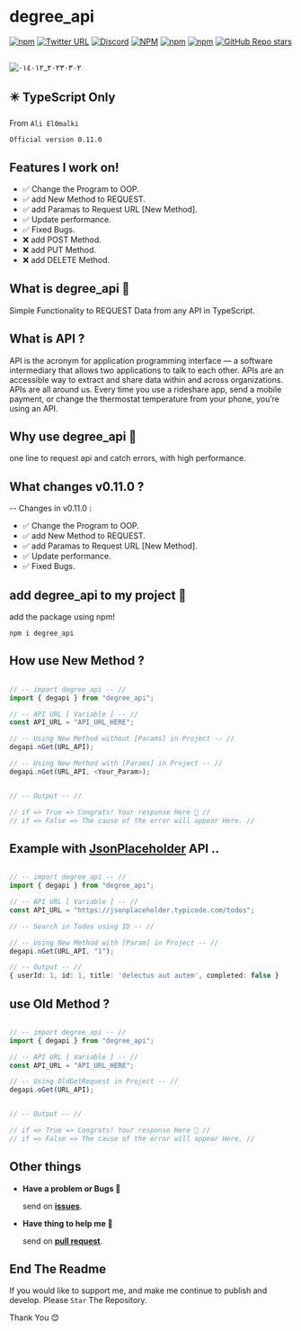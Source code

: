 # degree_api

[![npm](https://img.shields.io/badge/npm-blue?style=for-the-badge&logo=npm&logoColor=white)](https://www.npmjs.com/package/degree_api?activeTab=readme)
[![Twitter URL](https://img.shields.io/twitter/url?color=666&logo=twitter&style=for-the-badge&url=https%3A%2F%2Ftwitter.com%2Faliel0malki%3Ft%3DGpIJ1YLwaa3Dj5VpcDpW6A%26s%3D09)](https://twitter.com/aliel0malki?t=xkfJhJ-N5ZXKL5ENzzDi2Q&s=09)
[![Discord](https://img.shields.io/discord/1079895028907900998?color=blue&logo=discord&logoColor=white&style=for-the-badge)](https://discord.gg/pHJABSwkZ3)
[![NPM](https://img.shields.io/npm/l/degree_api?color=blue&logo=github&style=for-the-badge)]()
[![npm](https://img.shields.io/npm/v/degree_api?color=blue&label=Version&logo=npm&style=for-the-badge)]()
[![npm](https://img.shields.io/npm/dw/degree_api?color=blue&logo=npm&style=for-the-badge)]()
[![GitHub Repo stars](https://img.shields.io/github/stars/aliel0malki/degree_api?color=blue&logo=github&style=for-the-badge)]()

<h2></h2>

![٢٠٢٣٠٣٠٢_٠١٤٠١٢](https://user-images.githubusercontent.com/124408599/222292000-04aec507-577d-4ec9-9ddd-f6bb1fa046c8.png)

<!-- ![٢٠٢٣٠٢٢٧_٢٣١٩٢٢](https://user-images.githubusercontent.com/124408599/221688033-01933866-022d-460a-a3ac-1b6afb22c14b.png) -->

## ✴️ TypeScript Only

From ```Ali El0malki```

```
Official version 0.11.0 
```

## Features I work on! 
- ✅️ Change the Program to OOP.
- ✅️ add New Method to REQUEST.
- ✅️ add Paramas to Request URL [New Method].
- ✅️ Update performance.
- ✅️ Fixed Bugs.
- ❌️ add POST Method.
- ❌️ add PUT Method.
- ❌️ add DELETE Method.

## What is degree_api 🤔
Simple Functionality to REQUEST Data from any API in TypeScript.

## What is API ?
API is the acronym for application programming interface — a software intermediary that allows two applications to talk to each other.
APIs are an accessible way to extract and share data within and across organizations.
APIs are all around us. 
Every time you use a rideshare app, send a mobile payment, or change the thermostat temperature from your phone, you’re using an API.

## Why use degree_api 🤔
one line to request api and catch errors, 
with high performance.

## What changes v0.11.0 ?
-- Changes in v0.11.0 :
- ✅️ Change the Program to OOP.
- ✅️ add New Method to REQUEST.
- ✅️ add Paramas to Request URL [New Method].
- ✅️ Update performance.
- ✅️ Fixed Bugs.

## add degree_api to my project 🤔
add the package using npm!

```
npm i degree_api
```

## How use New Method ?

```typescript

// -- import degree_api -- //
import { degapi } from "degree_api";

// -- API URL [ Variable ] -- //
const API_URL = "API_URL_HERE";

// -- Using New Method without [Params] in Project -- //
degapi.nGet(URL_API);

// -- Using New Method with [Params] in Project -- //
degapi.nGet(URL_API, <Your_Param>);


// -- Output -- //

// if => True => Congrats! Your response Here 👏 //
// if => False => The cause of the error will appear Here. //

```

## Example with <a href="https://jsonplaceholder.typicode.com">JsonPlaceholder</a> API ..

```typescript

// -- import degree_api -- //
import { degapi } from "degree_api";

// -- API URL [ Variable ] -- //
const API_URL = "https://jsonplaceholder.typicode.com/todos";

// -- Search in Todos using ID -- //

// -- Using New Method with [Param] in Project -- //
degapi.nGet(URL_API, "1");

```

```typescript
// -- Output -- //
{ userId: 1, id: 1, title: 'delectus aut autem', completed: false }
```

## use Old Method ?

```typescript

// -- import degree_api -- //
import { degapi } from "degree_api";

// -- API URL [ Variable ] -- //
const API_URL = "API_URL_HERE";

// -- Using OldGetRequest in Project -- //
degapi.oGet(URL_API);


// -- Output -- //

// if => True => Congrats! Your response Here 👏 //
// if => False => The cause of the error will appear Here. //

```
## Other things
- **Have a problem or Bugs 🤔**

    send on **<a href="https://github.com/aliel0malki/degree_api/issues" >issues</a>**.

- **Have thing to help me 🤔**

    send on **<a href="https://github.com/aliel0malki/degree_api/pulls" >pull request</a>**.

## End The Readme
If you would like to support me,
and make me continue to publish and develop.
Please ```Star``` The Repository.

Thank You 😊
